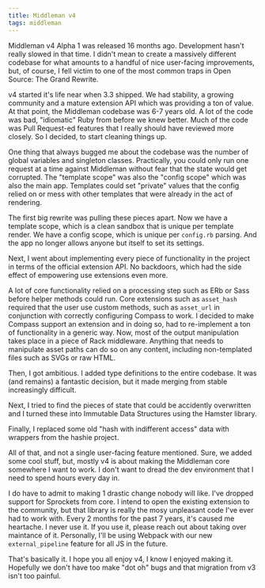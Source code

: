 ```yaml
---
title: Middleman v4
tags: middleman
---
```


Middleman v4 Alpha 1 was released 16 months ago. Development hasn't really slowed in that time. I didn't mean to create a massively different codebase for what amounts to a handful of nice user-facing improvements, but, of course, I fell victim to one of the most common traps in Open Source: The Grand Rewrite.

v4 started it's life near when 3.3 shipped. We had stability, a growing community and a mature extension API which was providing a ton of value. At that point, the Middleman codebase was 6-7 years old. A lot of the code was bad, "idiomatic" Ruby from before we knew better. Much of the code was Pull Request-ed features that I really should have reviewed more closely. So I decided, to start cleaning things up.

One thing that always bugged me about the codebase was the number of global variables and singleton classes. Practically, you could only run one request at a time against Middleman without fear that the state would get corrupted. The "template scope" was also the "config scope" which was also the main app. Templates could set "private" values that the config relied on or mess with other templates that were already in the act of rendering.

The first big rewrite was pulling these pieces apart. Now we have a template scope, which is a clean sandbox that is unique per template render. We have a config scope, which is unique per `config.rb` parsing. And the app no longer allows anyone but itself to set its settings.

Next, I went about implementing every piece of functionality in the project in terms of the official extension API. No backdoors, which had the side effect of empowering use extensions even more.

A lot of core functionality relied on a processing step such as ERb or Sass before helper methods could run. Core extensions such as `asset_hash` required that the user use custom methods, such as `asset_url` in conjunction with correctly configuring Compass to work. I decided to make Compass support an extension and in doing so, had to re-implement a ton of functionality in a generic way. Now, most of the output manipulation takes place in a piece of Rack middleware. Anything that needs to manipulate asset paths can do so on any content, including non-templated files such as SVGs or raw HTML.

Then, I got ambitious. I added type definitions to the entire codebase. It was (and remains) a fantastic decision, but it made merging from stable increasingly difficult.

Next, I tried to find the pieces of state that could be accidently overwritten and I turned these into Immutable Data Structures using the Hamster library.

Finally, I replaced some old "hash with indifferent access" data with wrappers from the hashie project.

All of that, and not a single user-facing feature mentioned. Sure, we added some cool stuff, but, mostly v4 is about making the Middleman core somewhere I want to work. I don't want to dread the dev environment that I need to spend hours every day in.

I do have to admit to making 1 drastic change nobody will like. I've dropped support for Sprockets from core. I intend to open the existing extension to the community, but that library is really the mosy unpleasant code I've ever had to work with. Every 2 months for the past 7 years, it's caused me heartache. I never use it. If you use it, please reach out about taking over maintance of it. Personally, I'll be using Webpack with our new `external_pipeline` feature for all JS in the future.

That's basically it. I hope you all enjoy v4, I know I enjoyed making it. Hopefully we don't have too make "dot oh" bugs and that migration from v3 isn't too painful.
